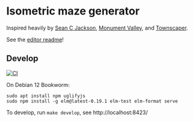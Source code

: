 # Isometric maze generator

Inspired heavily by [Sean C Jackson](https://www.seancjackson.com/), [Monument Valley](https://www.monumentvalleygame.com/), and [Townscaper](https://oskarstalberg.com/Townscaper/).

See the [editor readme](README-EDITOR.md)!

## Develop

[![CI](https://github.com/tasuki/iso-maze/actions/workflows/ci.yml/badge.svg?branch=master)](https://github.com/tasuki/iso-maze/actions/workflows/ci.yml)

On Debian 12 Bookworm:

```
sudo apt install npm uglifyjs
sudo npm install -g elm@latest-0.19.1 elm-test elm-format serve
```

To develop, run `make develop`, see http://localhost:8423/
